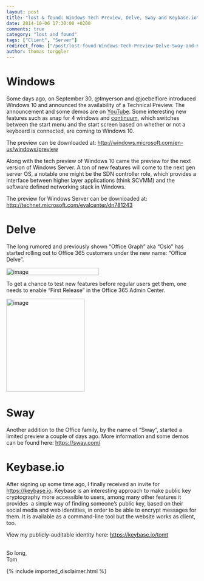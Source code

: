 ```yaml
---
layout: post
title: "lost & found: Windows Tech Preview, Delve, Sway and Keybase.io"
date: 2014-10-06 17:30:00 +0200
comments: true
category: "lost and found"
tags: ["Client", "Server"]
redirect_from: ["/post/lost-found-Windows-Tech-Preview-Delve-Sway-and-Keybaseio", "/post/lost-found-windows-tech-preview-delve-sway-and-keybaseio"]
author: thomas torggler
---
```

<!-- more -->
<h1>Windows</h1> <p>Some days ago, on September 30, @tmyerson and @joebelfiore introduced Windows 10 and announced the availability of a Technical Preview. The announcement and some demos are on <a href="http://www.youtube.com/watch?v=NfveyXCsiA8" target="_blank">YouTube</a>. Some interesting new features such as snap for 4 windows and <a href="https://www.youtube.com/watch?v=F_O-LrGL-YQ" target="_blank">continuum</a>, which switches between the start menu and the start screen based on whether or not a keyboard is connected, are coming to Windows 10.</p> <p>The preview can be downloaded at: <a title="http://windows.microsoft.com/en-us/windows/preview" href="http://windows.microsoft.com/en-us/windows/preview">http://windows.microsoft.com/en-us/windows/preview</a></p> <p>Along with the tech preview of Windows 10 came the preview for the next version of Windows Server. A ton of new features will come to the next gen server OS, a notable one might be the SDN controller role, which provides a interface between higher layer applications (think SCVMM) and the software defined networking stack in Windows.</p> <p>The preview for Windows Server can be downloaded at: <a href="http://technet.microsoft.com/evalcenter/dn781243?WT.mc_id=Blog_ServerCloud_Announce_TTD">http://technet.microsoft.com/evalcenter/dn781243</a></p> <h1>Delve</h1> <p>The long rumored and previously shown “Office Graph” aka “Oslo” has started rolling out to Office 365 customers under the new name: “Office Delve”.</p> <p><a href="https://ntsystems.it/assets/archive/image_670.png"><img width="244" height="19" title="image" style="border: 0px currentColor; display: inline;" alt="image" src="https://ntsystems.it/assets/archive/image_thumb_668.png" border="0"></a> </p> <p>To get a chance to test new features before regular users get them, one needs to enable “First Release” in the Office 365 Admin Center.</p> <p><a href="https://ntsystems.it/assets/archive/image_671.png"><img width="206" height="244" title="image" style="border: 0px currentColor; display: inline;" alt="image" src="https://ntsystems.it/assets/archive/image_thumb_669.png" border="0"></a> </p> <h1>Sway</h1> <p>Another addition to the Office family, by the name of “Sway”, started a limited preview a couple of days ago. More information and some demos can be found here: <a title="https://sway.com/" href="https://sway.com/">https://sway.com/</a></p> <h1>Keybase.io</h1> <p>After signing up some time ago, I finally received an invite for <a href="https://keybase.io">https://keybase.io</a>. Keybase is an interesting approach to make public key cryptography more accessible to users, among many other features it provides&nbsp; a simple way of finding someone’s public key, based on their social media and web identities, in order to be able to encrypt messages for them. It is available as a command-line tool but the website works as client, too.</p> <p>View my publicly-auditable identity here: <a href="https://keybase.io/tomt">https://keybase.io/tomt</a> </p> <p><br>So long,<br>Tom</p>
{% include imported_disclaimer.html %}
